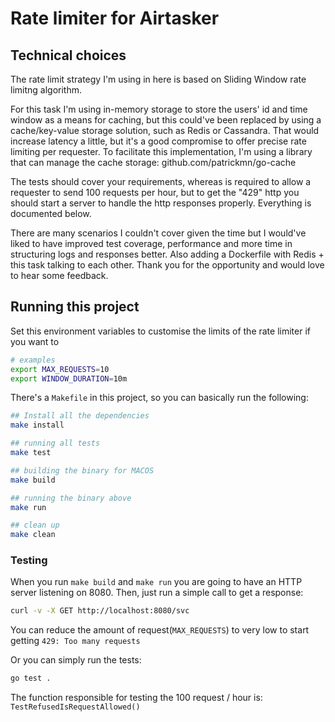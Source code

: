 # Rate limiter for Airtasker


## Technical choices

The rate limit strategy I'm using in here is based on Sliding Window rate limitng algorithm.

For this task I'm using in-memory storage to store the users'
id and time window as a means for caching, but this could've been 
replaced by using a cache/key-value storage solution, such as Redis or Cassandra.
That would increase latency a little, but it's a good compromise to
offer precise rate limiting per requester.
To facilitate this implementation, I'm using a library that can manage
the cache storage: github.com/patrickmn/go-cache

The tests should cover your requirements, whereas is required to allow a requester
to send 100 requests per hour, but to get the "429" http you should start a server to handle
the http responses properly. Everything is documented below.

There are many scenarios I couldn't cover given the time but I would've liked to
have improved test coverage, performance and more time in structuring logs and responses better.
Also adding a Dockerfile with Redis + this task talking to each other.
Thank you for the opportunity and would love to hear some feedback.

## Running this project

Set this environment variables to customise the limits of the rate limiter if you want to
```bash
# examples
export MAX_REQUESTS=10
export WINDOW_DURATION=10m
```

There's a `Makefile` in this project, so you can basically run the following:

```bash
## Install all the dependencies
make install

## running all tests
make test 

## building the binary for MACOS
make build

## running the binary above
make run

## clean up
make clean

```

### Testing
When you run `make build` and `make run` you are going to have an HTTP server listening on 8080.
Then, just run a simple call to get a response: 
```bash
curl -v -X GET http://localhost:8080/svc
```
You can reduce the amount of request(`MAX_REQUESTS`) to very low to start getting `429: Too many requests`

Or you can simply run the tests:
```bash
go test .
```
The function responsible for testing the 100 request / hour is: `TestRefusedIsRequestAllowed()`